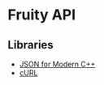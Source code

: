 # Fruity API


## Libraries

 - [JSON for Modern C++](https://github.com/nlohmann/json)
 - [cURL](https://github.com/curl/curl)
